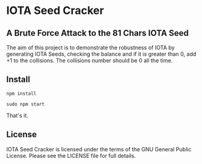 # IOTA Seed Cracker
## A Brute Force Attack to the 81 Chars IOTA Seed

The aim of this project is to demonstrate the robustness of IOTA by generating IOTA Seeds, checking the balance and if it is greater than 0, add +1 to the collisions.
The collisions number should be 0 all the time.

## Install
`npm install`

`sudo npm start`

That's it.

## License
IOTA Seed Cracker is licensed under the terms of the GNU General Public License. Please see the LICENSE file for full details.
